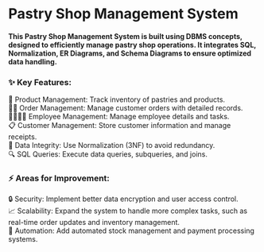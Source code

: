 # Pastry Shop Management System

#### This Pastry Shop Management System is built using DBMS concepts, designed to efficiently manage pastry shop operations. It integrates SQL, Normalization, ER Diagrams, and Schema Diagrams to ensure optimized data handling.

### ✨ Key Features:
🍰 Product Management: Track inventory of pastries and products.                 
🧑‍💼 Order Management: Manage customer orders with detailed records.             
👨‍👩‍👧‍👦 Employee Management: Manage employee details and tasks.          
📋 Customer Management: Store customer information and manage receipts.       
🔄 Data Integrity: Use Normalization (3NF) to avoid redundancy.           
🔍 SQL Queries: Execute data queries, subqueries, and joins.          
### ⚡ Areas for Improvement:
🔒 Security: Implement better data encryption and user access control.            
📈 Scalability: Expand the system to handle more complex tasks, such as real-time order updates and inventory management.           
🤖 Automation: Add automated stock management and payment processing systems.            

